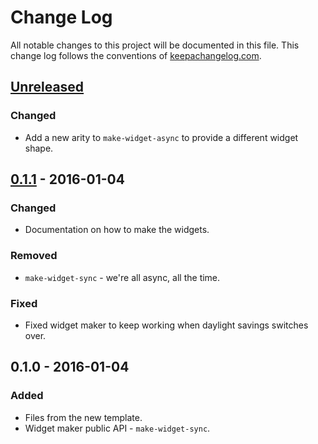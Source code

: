 # Change Log
All notable changes to this project will be documented in this file. This change log follows the conventions of [keepachangelog.com](http://keepachangelog.com/).

## [Unreleased][unreleased]
### Changed
- Add a new arity to `make-widget-async` to provide a different widget shape.

## [0.1.1] - 2016-01-04
### Changed
- Documentation on how to make the widgets.

### Removed
- `make-widget-sync` - we're all async, all the time.

### Fixed
- Fixed widget maker to keep working when daylight savings switches over.

## 0.1.0 - 2016-01-04
### Added
- Files from the new template.
- Widget maker public API - `make-widget-sync`.

[unreleased]: https://github.com/your-name/work_log_aggregator/compare/0.1.1...HEAD
[0.1.1]: https://github.com/your-name/work_log_aggregator/compare/0.1.0...0.1.1
